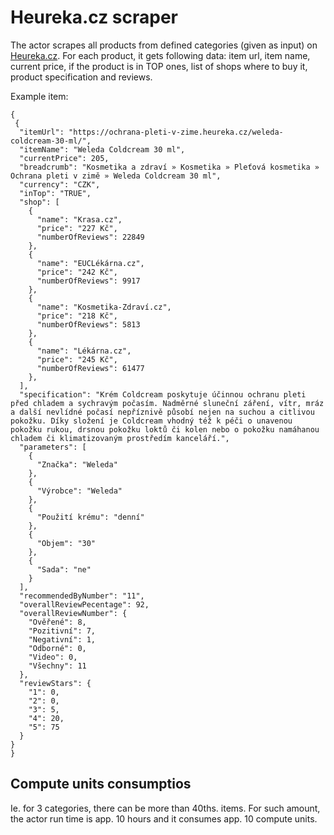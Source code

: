 # Heureka.cz scraper

The actor scrapes all products from defined categories (given as input) on [Heureka.cz](https://www.heureka.cz/). For each product, it gets following data: item url, item name, current price, if the product is in TOP ones, list of shops where to buy it, product specification and reviews. 

Example item:
``` 
{
 {
  "itemUrl": "https://ochrana-pleti-v-zime.heureka.cz/weleda-coldcream-30-ml/",
  "itemName": "Weleda Coldcream 30 ml",
  "currentPrice": 205,
  "breadcrumb": "Kosmetika a zdraví » Kosmetika » Pleťová kosmetika » Ochrana pleti v zimě » Weleda Coldcream 30 ml",
  "currency": "CZK",
  "inTop": "TRUE",
  "shop": [
    {
      "name": "Krasa.cz",
      "price": "227 Kč",
      "numberOfReviews": 22849
    },
    {
      "name": "EUCLékárna.cz",
      "price": "242 Kč",
      "numberOfReviews": 9917
    },
    {
      "name": "Kosmetika-Zdraví.cz",
      "price": "218 Kč",
      "numberOfReviews": 5813
    },
    {
      "name": "Lékárna.cz",
      "price": "245 Kč",
      "numberOfReviews": 61477
    },
  ],
  "specification": "Krém Coldcream poskytuje účinnou ochranu pleti před chladem a sychravým počasím. Nadměrné sluneční záření, vítr, mráz a další nevlídné počasí nepříznivě působí nejen na suchou a citlivou pokožku. Díky složení je Coldcream vhodný též k péči o unavenou pokožku rukou, drsnou pokožku loktů či kolen nebo o pokožku namáhanou chladem či klimatizovaným prostředím kanceláří.",
  "parameters": [
    {
      "Značka": "Weleda"
    },
    {
      "Výrobce": "Weleda"
    },
    {
      "Použití krému": "denní"
    },
    {
      "Objem": "30"
    },
    {
      "Sada": "ne"
    }
  ],
  "recommendedByNumber": "11",
  "overallReviewPecentage": 92,
  "overallReviewNumber": {
    "Ověřené": 8,
    "Pozitivní": 7,
    "Negativní": 1,
    "Odborné": 0,
    "Video": 0,
    "Všechny": 11
  },
  "reviewStars": {
    "1": 0,
    "2": 0,
    "3": 5,
    "4": 20,
    "5": 75
  }
}
}
```

## Compute units consumptios
Ie. for 3 categories, there can be more than 40ths. items. For such amount, the actor run time is app. 10 hours and it consumes app. 10 compute units.
